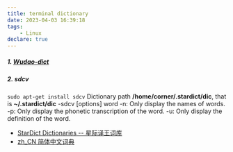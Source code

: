```yaml
---
title: terminal dictionary
date: 2023-04-03 16:39:18
tags:
    - Linux
declare: true
---
```

##### 1. [Wudao-dict](https://github.com/ChestnutHeng/Wudao-dict)

##### 2. sdcv<!--more-->
`sudo apt-get install sdcv`
Dictionary path **/home/corner/.stardict/dic**, that is **~/.stardict/dic**
-sdcv [options] word
-n: Only display the names of words.
-p: Only display the phonetic transcription of the word.
-u: Only display the definition of the word.

- [StarDict Dictionaries -- 星际译王词库](https://web.archive.org/web/20200702000038/http://download.huzheng.org/)
- [zh_CN 简体中文词典](http://download.huzheng.org/zh_CN/)
